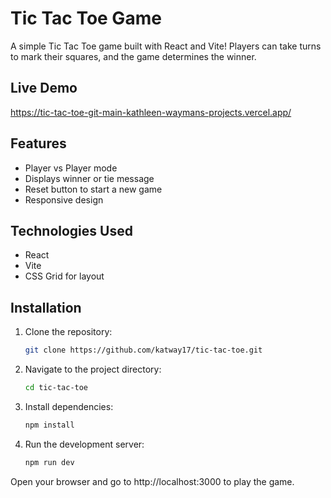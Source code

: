 # Tic Tac Toe Game

A simple Tic Tac Toe game built with React and Vite! Players can take turns to mark their squares, and the game determines the winner.

## Live Demo  
https://tic-tac-toe-git-main-kathleen-waymans-projects.vercel.app/

## Features
- Player vs Player mode
- Displays winner or tie message
- Reset button to start a new game
- Responsive design

## Technologies Used
- React
- Vite
- CSS Grid for layout

## Installation
1. Clone the repository:
   ```bash
   git clone https://github.com/katway17/tic-tac-toe.git

2. Navigate to the project directory:
   ```bash
   cd tic-tac-toe

3. Install dependencies:
   ```bash
   npm install

4. Run the development server:
   ```bash
   npm run dev

Open your browser and go to http://localhost:3000 to play the game.
 
